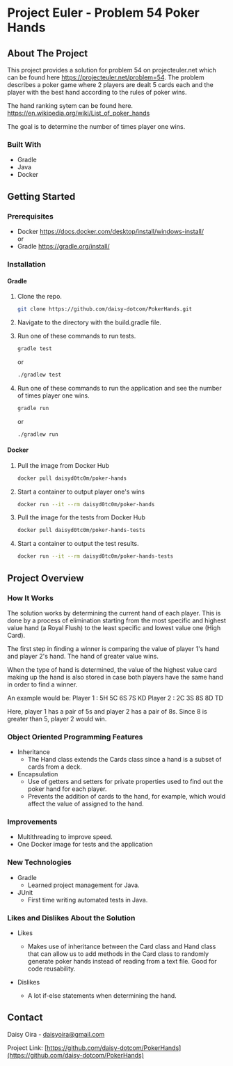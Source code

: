 <!-- Improved compatibility of back to top link: See: https://github.com/othneildrew/Best-README-Template/pull/73 -->
<a name="readme-top"></a>
<!--
*** Thanks for checking out the Best-README-Template. If you have a suggestion
*** that would make this better, please fork the repo and create a pull request
*** or simply open an issue with the tag "enhancement".
*** Don't forget to give the project a star!
*** Thanks again! Now go create something AMAZING! :D
-->

<!-- PROJECT SHIELDS -->
<!--
*** I'm using markdown "reference style" links for readability.
*** Reference links are enclosed in brackets [ ] instead of parentheses ( ).
*** See the bottom of this document for the declaration of the reference variables
*** for contributors-url, forks-url, etc. This is an optional, concise syntax you may use.
*** https://www.markdownguide.org/basic-syntax/#reference-style-links
-->

# Project Euler - Problem 54 Poker Hands
<!-- ABOUT THE PROJECT -->
## About The Project

This project provides a solution for problem 54 on projecteuler.net 
which can be found here https://projecteuler.net/problem=54.
The problem describes a poker game where 2 players are dealt 5 cards 
each and the player with the best hand according to the rules of poker
wins. 

The hand ranking sytem can be found here. https://en.wikipedia.org/wiki/List_of_poker_hands

The goal is to determine the number of times player one wins.


### Built With

* Gradle
* Java
* Docker


<!-- GETTING STARTED -->
## Getting Started

### Prerequisites

* Docker https://docs.docker.com/desktop/install/windows-install/  
or  
* Gradle https://gradle.org/install/


### Installation
#### Gradle

1. Clone the repo.
   ```sh
   git clone https://github.com/daisy-dotcom/PokerHands.git
   ```
2. Navigate to the directory with the build.gradle file.

3. Run one of these commands to run tests.
   ```sh
   gradle test
   ```
   or
   ```sh
   ./gradlew test
   ```
4. Run one of these commands to run the application and 
see the number of times player one wins.
   ```sh
   gradle run
   ```
   or
   ```sh
   ./gradlew run
   ```

#### Docker
1. Pull the image from Docker Hub
   ```sh
   docker pull daisyd0tc0m/poker-hands
   ```
2. Start a container to output player one's wins
   ```sh
   docker run --it --rm daisyd0tc0m/poker-hands
   ```
3. Pull the image for the tests from Docker Hub
   ```sh
   docker pull daisyd0tc0m/poker-hands-tests
   ```
4. Start a container to output the test results.
   ```sh
   docker run --it --rm daisyd0tc0m/poker-hands-tests
   ```

<!-- PROJECT STRUCTURE -->
## Project Overview

### How It Works

The solution works by determining the current hand of each player. This
is done by a process of elimination starting from the most specific and highest value hand (a Royal Flush) to the least specific and lowest value one (High Card). 

The first step in finding a winner is comparing the value of player 1's hand and player 2's hand. The hand of greater value wins.

When the type of hand is determined, the value of the highest value card making up the hand is also stored in case both players have the same hand in order to find a winner.

An example would be:
Player 1 : 5H 5C 6S 7S KD
Player 2 : 2C 3S 8S 8D TD

Here, player 1 has a pair of 5s and player 2 has a pair of 8s. Since 8 is greater than 5, player 2 would win.

### Object Oriented Programming Features

- Inheritance
    - The Hand class extends the Cards class since a hand is a subset of cards from a deck.
- Encapsulation
    - Use of getters and setters for private properties used to find out the poker hand for each player.
    - Prevents the addition of cards to the hand, for example, which would affect the value of assigned
    to the hand.

### Improvements

- Multithreading to improve speed.
- One Docker image for tests and the application

### New Technologies

- Gradle
    - Learned project management for Java.
- JUnit
    - First time writing automated tests in Java.

### Likes and Dislikes About the Solution
 
 - Likes
    - Makes use of inheritance between the Card class and Hand class that can allow us to add methods in the Card class to randomly generate poker hands instead of reading from a text file. Good for code reusability.

 - Dislikes
    - A lot if-else statements when determining the hand.


<!-- CONTACT -->
## Contact

Daisy Oira - daisyoira@gmail.com

Project Link: [https://github.com/daisy-dotcom/PokerHands](https://github.com/daisy-dotcom/PokerHands)





